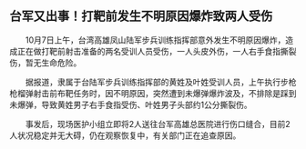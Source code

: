 ## 台军又出事！打靶前发生不明原因爆炸致两人受伤
　　10月7日上午，台湾高雄凤山陆军步兵训练指挥部意外发生不明原因爆炸，造成正在做打靶前射击准备的两名受训人员受伤，一人头皮外伤，一人右手食指撕裂伤，暂无生命危险。

　　据报道，隶属于台陆军步兵训练指挥部的黄姓及叶姓受训人员，上午执行步枪枪榴弹射击前布靶任务时，因不明原因，突然遭到未爆弹爆炸波及，不排除是踩到未爆弹，导致黄姓男子右手食指受伤、叶姓男子头部约1公分撕裂伤。

　　事发后，现场医护小组立即将2人送往台军高雄总医院进行伤口缝合，目前2人状况稳定并无大碍，仍在观察恢复中，有关部门正在追查原因。

